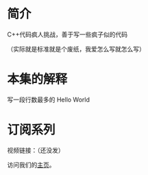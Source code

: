 # 简介
C++代码疯人挑战，善于写一些疯子似的代码

（实际就是标准就是个废纸，我爱怎么写就怎么写）

# 本集的解释
写一段行数最多的 Hello World

# 订阅系列
视频链接：（还没发）

访问我们的<a href="https://space.bilibili.com/627871340">主页</a>。